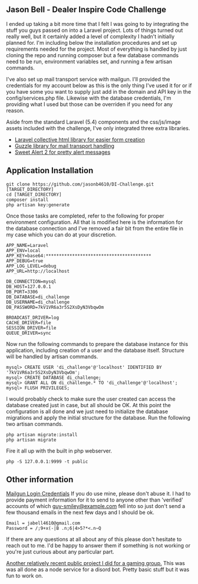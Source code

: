 ## Jason Bell - Dealer Inspire Code Challenge

I ended up taking a bit more time that I felt I was going to by integrating the stuff you guys passed on into a Laravel project. Lots of things turned out really well, but it certainly added a level of complexity I hadn't initially planned for. I'm including below the installation procedures and set up requirements needed for the project. Most of everything is handled by just cloning the repo and running composer but a few database commands need to be run, environment variables set, and running a few artisan commands.

I've also set up mail transport service with mailgun. I'll provided the credentials for my account below as this is the only thing I've used it for or if you have some you want to supply just add in the domain and API key in the config/services.php file. Likewise with the database credentials, I'm providing what I used but those can be overriden if you need for any reason.

Aside from the standard Laravel (5.4) components and the css/js/image assets included with the challenge, I've only integrated three extra libraries.
- [Laravel collective html library for easier form creation](https://github.com/LaravelCollective/html)
- [Guzzle library for mail transport handling](https://github.com/guzzle/guzzle)
- [Sweet Alert 2 for pretty alert messages](https://limonte.github.io/sweetalert2/)


## Application Installation

```
git clone https://github.com/jasonb4610/DI-Challenge.git [TARGET_DIRECTORY]
cd [TARGET_DIRECTORY]
composer install
php artisan key:generate
```

Once those tasks are completed, refer to the following for proper environment configuration. All that is modified here is the information for the database connection and I've removed a fair bit from the entire file in my case which you can do at your discretion.

```
APP_NAME=Laravel
APP_ENV=local
APP_KEY=base64:****************************************
APP_DEBUG=true
APP_LOG_LEVEL=debug
APP_URL=http://localhost

DB_CONNECTION=mysql
DB_HOST=127.0.0.1
DB_PORT=3306
DB_DATABASE=di_challenge
DB_USERNAME=di_challenge
DB_PASSWORD=7kV1VR6a3r5S2XsDyN3VbqwOm

BROADCAST_DRIVER=log
CACHE_DRIVER=file
SESSION_DRIVER=file
QUEUE_DRIVER=sync
```

Now run the following commands to prepare the database instance for this application, including creation of a user and the database itself. Structure will be handled by artisan commands.

```
mysql> CREATE USER 'di_challenge'@'localhost' IDENTIFIED BY '7kV1VR6a3r5S2XsDyN3VbqwOm';
mysql> CREATE DATABASE di_challenge;
mysql> GRANT ALL ON di_challenge.* TO 'di_challenge'@'localhost';
mysql> FLUSH PRIVILEGES;
```

I would probably check to make sure the user created can access the database created just in case, but all should be OK.
At this point the configuration is all done and we just need to initialize the database migrations and apply the initial structure for the database. Run the following two artisan commands.

```
php artisan migrate:install
php artisan migrate
```

Fire it all up with the built in php webserver.

```
php -S 127.0.0.1:9999 -t public
```

## Other information

[Mailgun Login Credentials](https://app.mailgun.com/sessions/new)
If you do use mine, please don't abuse it. I had to provide payment information for it to send to anyone other than 'verified' accounts of which guy-smiley@example.com fell into so just don't send a few thousand emails in the next few days and I should be ok.
```
Email = jabell4610@gmail.com
Password = /;9+x(-|B .n;6|4>5?*<.n~Q
```

If there are any questions at all about any of this please don't hesitate to reach out to me. I'd be happy to answer them if something is not working or you're just curious about any particular part.

[Another relatively recent public project I did for a gaming group.](https://github.com/jasonb4610/Keystonebot) This was was all done as a node service for a disord bot. Pretty basic stuff but it was fun to work on.


